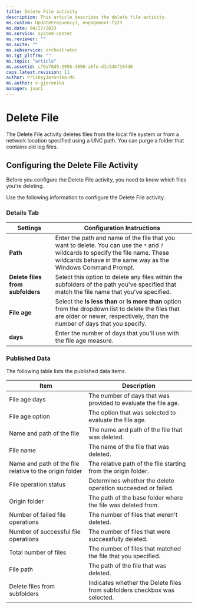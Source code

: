 ```yaml
---
title: Delete File activity
description: This article describes the delete file activity.
ms.custom: UpdateFrequency3, engagement-fy23
ms.date: 04/27/2023
ms.service: system-center
ms.reviewer: ""
ms.suite: ""
ms.subservice: orchestrator
ms.tgt_pltfrm: ""
ms.topic: "article"
ms.assetid: c79a70d9-2956-4898-a6fe-d1c54bf10fd0
caps.latest.revision: 11
author: PriskeyJeronika-MS
ms.author: v-gjeronika
manager: jsuri
---
```

# Delete File

The Delete File activity deletes files from the local file system or from a network location specified using a UNC path. You can purge a folder that contains old log files.  

## Configuring the Delete File Activity  
 Before you configure the Delete File activity, you need to know which files you're deleting.  

 Use the following information to configure the Delete File activity.  

### Details Tab  

|Settings|Configuration Instructions|  
|--------------|--------------------------------|  
|**Path**|Enter the path and name of the file that you want to delete. You can use the `*` and `?` wildcards to specify the file name. These wildcards behave in the same way as the Windows Command Prompt.|  
|**Delete files from subfolders**|Select this option to delete any files within the subfolders of the path you've specified that match the file name that you've specified.|  
|**File age**|Select the **Is less than** or **Is more than** option from the dropdown list to delete the files that are older or newer, respectively, than the number of days that you specify.|  
|**days**|Enter the number of days that you'll use with the file age measure.|  

### Published Data  
 The following table lists the published data items.  

|Item|Description|  
|----------|-----------------|  
|File age days|The number of days that was provided to evaluate the file age.|  
|File age option|The option that was selected to evaluate the file age.|  
|Name and path of the file|The name and path of the file that was deleted.|  
|File name|The name of the file that was deleted.|  
|Name and path of the file relative to the origin folder|The relative path of the file starting from the origin folder.|  
|File operation status|Determines whether the delete operation succeeded or failed.|  
|Origin folder|The path of the base folder where the file was deleted from.|  
|Number of failed file operations|The number of files that weren't deleted.|  
|Number of successful file operations|The number of files that were successfully deleted.|  
|Total number of files|The number of files that matched the file that you specified.|  
|File path|The path of the file that was deleted.|  
|Delete files from subfolders|Indicates whether the Delete files from subfolders checkbox was selected.|
